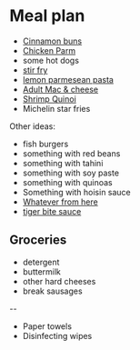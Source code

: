# Meal plan

- [Cinnamon buns](https://www.bonappetit.com/recipe/cinnamon-date-sticky-buns)
- [Chicken Parm](https://www.bonappetit.com/recipe/bas-best-chicken-parm)
- some hot dogs
- [stir fry](https://www.bonappetit.com/recipe/spicy-chicken-stir-fry-with-celery-and-peanuts)
- [lemon parmesean pasta](https://www.bonappetit.com/recipe/pasta-with-brown-butter-whole-lemon-and-parmesan)
- [Adult Mac & cheese](https://www.bonappetit.com/recipe/adult-mac-and-cheese)
- [Shrimp Quinoi](https://www.bonappetit.com/story/indian-ish-shrimp-quinoa-pulao)
- Michelin star fries

Other ideas:

- fish burgers
- something with red beans
- something with tahini
- something with soy paste
- something with quinoas
- Something with hoisin sauce
- [Whatever from here](https://www.bonappetit.com/story/yia-vang-hmong-cuisine)
- [tiger bite sauce](https://www.bonappetit.com/recipe/tri-tip-steak-with-tiger-bite-sauce)

## Groceries

- detergent
- buttermilk
- other hard cheeses
- break sausages

--

- Paper towels
- Disinfecting wipes
